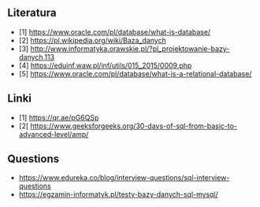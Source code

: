 ## Literatura
- [1] https://www.oracle.com/pl/database/what-is-database/
- [2] https://pl.wikipedia.org/wiki/Baza_danych
- [3] http://www.informatyka.orawskie.pl/?pl_projektowanie-bazy-danych,113
- [4] https://eduinf.waw.pl/inf/utils/015_2015/0009.php
- [5] https://www.oracle.com/pl/database/what-is-a-relational-database/

## Linki
- [1] https://qr.ae/pG6QSp
- [2[ https://www.geeksforgeeks.org/30-days-of-sql-from-basic-to-advanced-level/amp/

## Questions
- https://www.edureka.co/blog/interview-questions/sql-interview-questions
- https://egzamin-informatyk.pl/testy-bazy-danych-sql-mysql/

